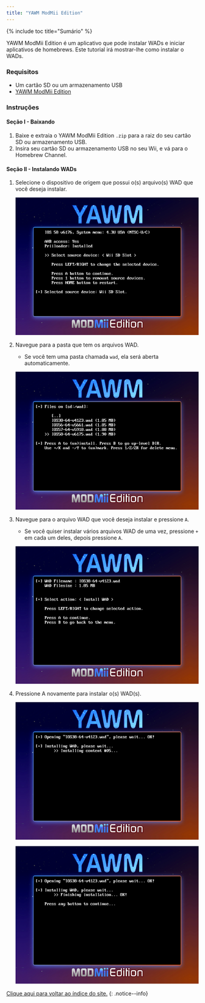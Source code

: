 ```yaml
---
title: "YAWM ModMii Edition"
---
```


{% include toc title="Sumário" %}

YAWM ModMii Edition é um aplicativo que pode instalar WADs e iniciar aplicativos de homebrews. Este tutorial irá mostrar-lhe como instalar o WADs.

### Requisitos
* Um cartão SD ou um armazenamento USB
* [YAWM ModMii Edition](https://oscwii.org/library/app/yawmme)

### Instruções

#### Seção I - Baixando

1. Baixe e extraia o YAWM ModMii Edition `.zip` para a raiz do seu cartão SD ou armazenamento USB.
1. Insira seu cartão SD ou armazenamento USB no seu Wii, e vá para o Homebrew Channel.

#### Seção II - Instalando WADs

1. Selecione o dispositivo de origem que possui o(s) arquivo(s) WAD que você deseja instalar.

    ![](/images/homebrew/yawmME/source_device.png)

1. Navegue para a pasta que tem os arquivos WAD.
    + Se você tem uma pasta chamada `wad`, ela será aberta automaticamente.

    ![](/images/homebrew/yawmME/file_selection.png)

1. Navegue para o arquivo WAD que você deseja instalar e pressione `A`.
    + Se você quiser instalar vários arquivos WAD de uma vez, pressione `+` em cada um deles, depois pressione `A`.

    ![](/images/homebrew/yawmME/install_wad.png)

1. Pressione A novamente para instalar o(s) WAD(s).

    ![](/images/homebrew/yawmME/installing_wad.png)

    ![](/images/homebrew/yawmME/installing_wad_ok.png)

[Clique aqui para voltar ao índice do site.](site-navigation)
{: .notice--info}
